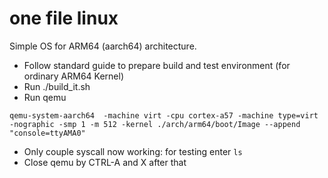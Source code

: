 # one file linux

Simple OS for ARM64 (aarch64) architecture.

*  Follow standard guide to prepare build and test environment (for ordinary ARM64 Kernel)
*  Run ./build_it.sh
*  Run qemu

`qemu-system-aarch64  -machine virt -cpu cortex-a57 -machine type=virt -nographic -smp 1 -m 512 -kernel ./arch/arm64/boot/Image --append "console=ttyAMA0"`

* Only couple syscall now working: for testing enter
`ls`
* Close qemu by CTRL-A and X after that
